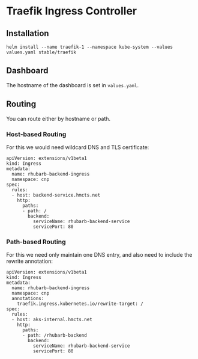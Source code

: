 # Traefik Ingress Controller
## Installation
```
helm install --name traefik-1 --namespace kube-system --values values.yaml stable/traefik
```

## Dashboard
The hostname of the dashboard is set in `values.yaml`.

## Routing
You can route either by hostname or path.

### Host-based Routing
For this we would need wildcard DNS and TLS certificate:
```
apiVersion: extensions/v1beta1
kind: Ingress
metadata:
  name: rhubarb-backend-ingress
  namespace: cnp
spec:
  rules:
  - host: backend-service.hmcts.net
    http:
      paths:
      - path: /
        backend:
          serviceName: rhubarb-backend-service
          servicePort: 80
```

### Path-based Routing
For this we need only maintain one DNS entry, and also need to include the rewrite annotation:
```
apiVersion: extensions/v1beta1
kind: Ingress
metadata:
  name: rhubarb-backend-ingress
  namespace: cnp
  annotations:
    traefik.ingress.kubernetes.io/rewrite-target: /
spec:
  rules:
  - host: aks-internal.hmcts.net
    http:
      paths:
      - path: /rhubarb-backend
        backend:
          serviceName: rhubarb-backend-service
          servicePort: 80
```